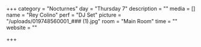 +++
category = "Nocturnes"
day = "Thursday 7"
description = ""
media = []
name = "Rey Colino"
perf = "DJ Set"
picture = "/uploads/019748560001_### (1).jpg"
room = "Main Room"
time = ""
website = ""

+++
